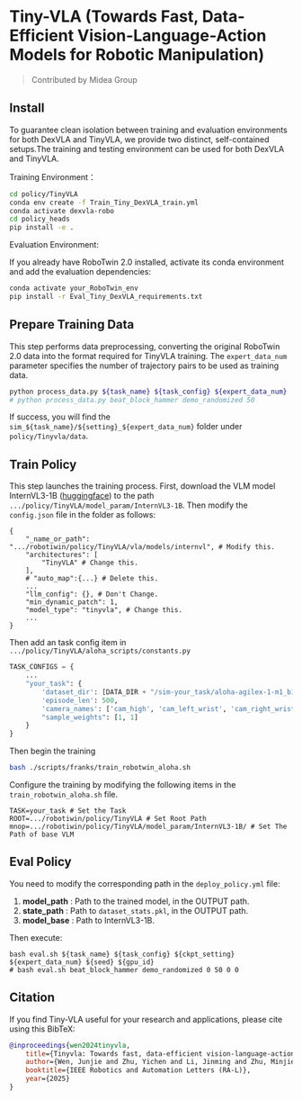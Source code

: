 # Tiny-VLA (Towards Fast, Data-Efficient Vision-Language-Action Models for Robotic Manipulation)

> Contributed by Midea Group

## Install
To guarantee clean isolation between training and evaluation environments for both DexVLA and TinyVLA, we provide two distinct, self-contained setups.The training and testing environment can be used for both DexVLA and TinyVLA.

Training Environment：
```bash
cd policy/TinyVLA
conda env create -f Train_Tiny_DexVLA_train.yml
conda activate dexvla-robo
cd policy_heads
pip install -e .
```
Evaluation Environment:

If you already have RoboTwin 2.0 installed, activate its conda environment and add the evaluation dependencies:
```bash
conda activate your_RoboTwin_env
pip install -r Eval_Tiny_DexVLA_requirements.txt 
```
## Prepare Training Data
This step performs data preprocessing, converting the original RoboTwin 2.0 data into the format required for TinyVLA training. The `expert_data_num` parameter specifies the number of trajectory pairs to be used as training data.
```bash
python process_data.py ${task_name} ${task_config} ${expert_data_num}
# python process_data.py beat_block_hammer demo_randomized 50
```
If success, you will find the `sim_${task_name}/${setting}_${expert_data_num}` folder under `policy/Tinyvla/data`.

## Train Policy
This step launches the training process.
First, download the VLM model InternVL3-1B ([huggingface](https://huggingface.co/OpenGVLab/InternVL3-1B/tree/main)) to the path `.../policy/TinyVLA/model_param/InternVL3-1B`. Then modify the `config.json` file in the folder as follows:
```
{
    "_name_or_path": ".../robotiwin/policy/TinyVLA/vla/models/internvl", # Modify this.
    "architectures": [
        "TinyVLA" # Change this.
    ],
    # "auto_map":{...} # Delete this.
    ...
    "llm_config": {}, # Don't Change.
    "min_dynamic_patch": 1,
    "model_type": "tinyvla", # Change this.
    ...
}
```
Then add an task config item in `.../policy/TinyVLA/aloha_scripts/constants.py`
```python
TASK_CONFIGS = {
    ...
    "your_task": {
        'dataset_dir': [DATA_DIR + "/sim-your_task/aloha-agilex-1-m1_b1_l1_h0.03_c0_D435-100"],
        'episode_len': 500,
        'camera_names': ['cam_high', 'cam_left_wrist', 'cam_right_wrist'],
        "sample_weights": [1, 1]
    }
}
```
Then begin the training
```bash
bash ./scripts/franks/train_robotwin_aloha.sh
```
Configure the training by modifying the following items in the `train_robotwin_aloha.sh` file.
```
TASK=your_task # Set the Task
ROOT=.../robotiwin/policy/TinyVLA # Set Root Path
mnop=.../robotiwin/policy/TinyVLA/model_param/InternVL3-1B/ # Set The Path of base VLM
```
## Eval Policy
You need to modify the corresponding path in the `deploy_policy.yml` file:
1. **model_path** : Path to the trained model, in the OUTPUT path.
2. **state_path** : Path to `dataset_stats.pkl`, in the OUTPUT path.
3. **model_base** : Path to InternVL3-1B.

Then execute:

```
bash eval.sh ${task_name} ${task_config} ${ckpt_setting} ${expert_data_num} ${seed} ${gpu_id}
# bash eval.sh beat_block_hammer demo_randomized 0 50 0 0
```

## Citation

If you find Tiny-VLA useful for your research and applications, please cite using this BibTeX:

```bibtex
@inproceedings{wen2024tinyvla,
    title={Tinyvla: Towards fast, data-efficient vision-language-action models for robotic manipulation},
    author={Wen, Junjie and Zhu, Yichen and Li, Jinming and Zhu, Minjie and Wu, Kun and Xu, Zhiyuan and Liu, Ning and Cheng, Ran and Shen, Chaomin and Peng, Yaxin and others},
    booktitle={IEEE Robotics and Automation Letters (RA-L)},
    year={2025}
}
```